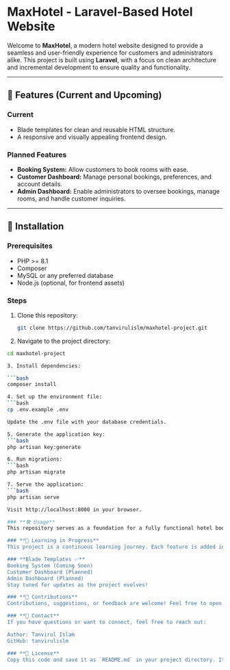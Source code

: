 # **MaxHotel - Laravel-Based Hotel Website**

Welcome to **MaxHotel**, a modern hotel website designed to provide a seamless and user-friendly experience for customers and administrators alike. This project is built using **Laravel**, with a focus on clean architecture and incremental development to ensure quality and functionality.

---

## **🌟 Features (Current and Upcoming)**

### **Current**
- Blade templates for clean and reusable HTML structure.
- A responsive and visually appealing frontend design.

### **Planned Features**
- **Booking System:** Allow customers to book rooms with ease.
- **Customer Dashboard:** Manage personal bookings, preferences, and account details.
- **Admin Dashboard:** Enable administrators to oversee bookings, manage rooms, and handle customer inquiries.

---

## **🚀 Installation**

### **Prerequisites**
- PHP >= 8.1
- Composer
- MySQL or any preferred database
- Node.js (optional, for frontend assets)

### **Steps**
1. Clone this repository:
   ```bash
   git clone https://github.com/tanvirulislm/maxhotel-project.git

2. Navigate to the project directory:
```bash
cd maxhotel-project

3. Install dependencies:

```bash
composer install

4. Set up the environment file:
```bash
cp .env.example .env

Update the .env file with your database credentials.

5. Generate the application key:
```bash
php artisan key:generate

6. Run migrations:
```bash
php artisan migrate

7. Serve the application:
```bash
php artisan serve

Visit http://localhost:8000 in your browser.

### **🛠️ Usage**
This repository serves as a foundation for a fully functional hotel booking platform. You can use it as-is for learning Laravel or customize it further to meet your project's requirements.

### **📖 Learning in Progress**
This project is a continuous learning journey. Each feature is added incrementally as I explore and master Laravel concepts. Here’s the roadmap:

### **Blade Templates ✅**
Booking System (Coming Soon)
Customer Dashboard (Planned)
Admin Dashboard (Planned)
Stay tuned for updates as the project evolves!

### **🤝 Contributions**
Contributions, suggestions, or feedback are welcome! Feel free to open an issue or submit a pull request.

### **📧 Contact**
If you have questions or want to connect, feel free to reach out:

Author: Tanvirul Islam
GitHub: tanvirulislm

### **📜 License**
Copy this code and save it as `README.md` in your project directory. It’s now a complete, formatted file for your repository! Let me know if you’d like any changes. 😊





